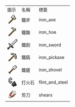 <table>
	<tablebody>
		<tr>
			<td>圖示</td>
			<td>名稱</td>
			<td>標簽</td>
		</tr>
		<tr>
			<td><img src="mc_icon/tools/iron_axe.png"></td>
			<td>鐵斧</td>
			<td>iron_axe</td>
		</tr>
		<tr>
			<td><img src="mc_icon/tools/iron_hoe.png"></td>
			<td>鐵鋤</td>
			<td>iron_hoe</td>
		</tr>
		<tr>
			<td><img src="mc_icon/combat/iron_sword.png"></td>
			<td>鐵劍</td>
			<td>iron_sword</td>
		</tr>
		<tr>
			<td><img src="mc_icon/tools/iron_pickaxe.png"></td>
			<td>鐵鎬</td>
			<td>iron_pickaxe</td>
		</tr>
		<tr>
			<td><img src="mc_icon/tools/iron_shovel.png"></td>
			<td>鐵鏟</td>
			<td>iron_shovel</td>
		</tr>
		<tr>
			<td><img src="mc_icon/tools/flint_and_steel.png"></td>
			<td>打火石</td>
			<td>flint_and_steel</td>
		</tr>
		<tr>
			<td><img src="mc_icon/tools/shears.png"></td>
			<td>剪刀</td>
			<td>shears</td>
		</tr>
	</tablebody>
</table>